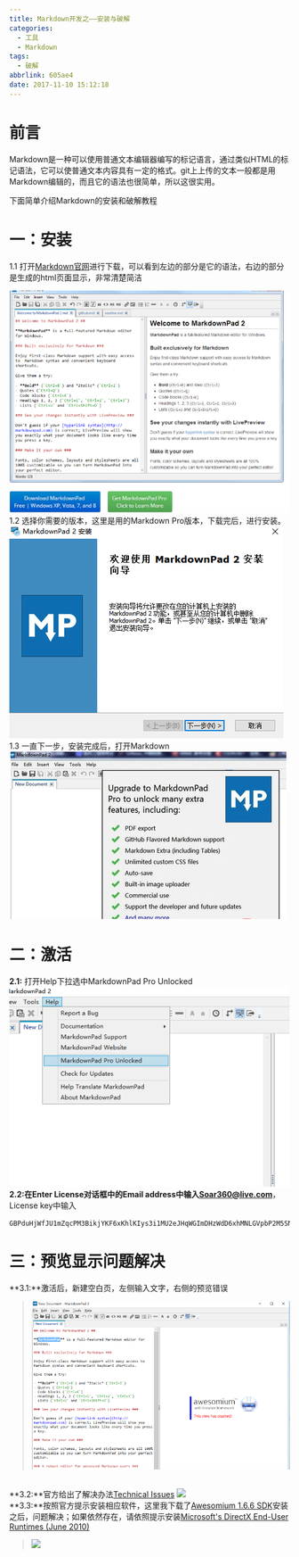 ```yaml
---
title: Markdown开发之——安装与破解
categories:
  - 工具
  - Markdown
tags:
  - 破解
abbrlink: 605ae4
date: 2017-11-10 15:12:18
---
```

# 前言

Markdown是一种可以使用普通文本编辑器编写的标记语言，通过类似HTML的标记语法，它可以使普通文本内容具有一定的格式。git上上传的文本一般都是用Markdown编辑的，而且它的语法也很简单，所以这很实用。


下面简单介绍Markdown的安装和破解教程
<!--more-->

# 一：安装

1.1 打开[Markdown官网][1]进行下载，可以看到左边的部分是它的语法，右边的部分是生成的html页面显示，非常清楚简洁

![Markdown预览图][2]   
1.2 选择你需要的版本，这里是用的Markdown Pro版本，下载完后，进行安装。
![Markdown安装图][3]   
1.3 一直下一步，安装完成后，打开Markdown   
![激活][4]

# 二：激活

**2.1:** 打开Help下拉选中MarkdownPad Pro Unlocked  
![unlock][5]    
**2.2:**在Enter License对话框中的Email address中输入**Soar360@live.com**，License key中输入
		
	GBPduHjWfJU1mZqcPM3BikjYKF6xKhlKIys3i1MU2eJHqWGImDHzWdD6xhMNLGVpbP2M5SN6bnxn2kSE8qHqNY5QaaRxmO3YSMHxlv2EYpjdwLcPwfeTG7kUdnhKE0vVy4RidP6Y2wZ0q74f47fzsZo45JE2hfQBFi2O9Jldjp1mW8HUpTtLA2a5/sQytXJUQl/QKO0jUQY4pa5CCx20sV1ClOTZtAGngSOJtIOFXK599sBr5aIEFyH0K7H4BoNMiiDMnxt1rD8Vb/ikJdhGMMQr0R4B+L3nWU97eaVPTRKfWGDE8/eAgKzpGwrQQoDh+nzX1xoVQ8NAuH+s4UcSeQ==
# 三：预览显示问题解决

**3.1:**激活后，新建空白页，左侧输入文字，右侧的预览错误<blockquote>
![预览错误][6]</blockquote>  
**3.2:**官方给出了解决办法[Technical Issues][7]
![][8]</blockquote>   
**3.3:**按照官方提示安装相应软件，这里我下载了[Awesomium 1.6.6 SDK][9]安装之后，问题解决；如果依然存在，请依照提示安装[Microsoft's DirectX End-User Runtimes (June 2010)][10]<blockquote>
![][11]


[1]: http://markdownpad.com/
[2]: https://raw.githubusercontent.com/PGzxc/CDN/master/blog-image/markdown-preview.png
[3]: https://raw.githubusercontent.com/PGzxc/CDN/master/blog-image/markdown-install.png
[4]: https://raw.githubusercontent.com/PGzxc/CDN/master/blog-image/markdown-active.png
[5]: https://raw.githubusercontent.com/PGzxc/CDN/master/blog-image/markdown-unlock.png
[6]: https://raw.githubusercontent.com/PGzxc/CDN/master/blog-image/markdown-preview-error.png
[7]: http://markdownpad.com/faq.html#livepreview-directx
[8]: https://raw.githubusercontent.com/PGzxc/CDN/master/blog-image/markdown-view-issue.png
[9]: http://markdownpad.com/download/awesomium_v1.6.6_sdk_win.exe
[10]: http://www.microsoft.com/en-us/download/details.aspx?id=8109
[11]: https://raw.githubusercontent.com/PGzxc/CDN/master/blog-image/markdown_ok.png
